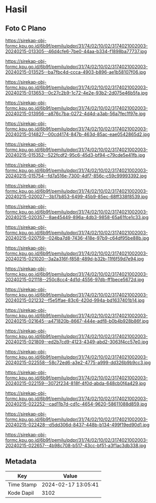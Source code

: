 # Hasil

## Foto C Plano

https://sirekap-obj-formc.kpu.go.id/6b9f/pemilu/pdpr/31/74/02/10/02/3174021002003-20240215-013305--46d4cfe6-7be0-44aa-b334-f1898ba77737.jpg

https://sirekap-obj-formc.kpu.go.id/6b9f/pemilu/pdpr/31/74/02/10/02/3174021002003-20240215-013525--ba7fbc4d-ccca-4903-b896-ae1b58107f06.jpg

https://sirekap-obj-formc.kpu.go.id/6b9f/pemilu/pdpr/31/74/02/10/02/3174021002003-20240215-013653--0c27c2b9-1c72-4e2e-93b2-2d075e46b5fa.jpg

https://sirekap-obj-formc.kpu.go.id/6b9f/pemilu/pdpr/31/74/02/10/02/3174021002003-20240215-013956--a876c7ba-0272-4d4d-a3ab-56a7fec1f97e.jpg

https://sirekap-obj-formc.kpu.go.id/6b9f/pemilu/pdpr/31/74/02/10/02/3174021002003-20240215-014827--00cd4174-847b-463d-85ac-eae0542865d2.jpg

https://sirekap-obj-formc.kpu.go.id/6b9f/pemilu/pdpr/31/74/02/10/02/3174021002003-20240215-015352--522fcdf2-95c6-45d3-bf94-c79cde5e41fb.jpg

https://sirekap-obj-formc.kpu.go.id/6b9f/pemilu/pdpr/31/74/02/10/02/3174021002003-20240215-015754--fd7a516e-7300-4df7-856c-c59c99993392.jpg

https://sirekap-obj-formc.kpu.go.id/6b9f/pemilu/pdpr/31/74/02/10/02/3174021002003-20240215-020027--3b17b853-6499-45b9-85ec-68ff338f8539.jpg

https://sirekap-obj-formc.kpu.go.id/6b9f/pemilu/pdpr/31/74/02/10/02/3174021002003-20240215-020357--8ae45449-896a-4db3-9858-65a61fce1c33.jpg

https://sirekap-obj-formc.kpu.go.id/6b9f/pemilu/pdpr/31/74/02/10/02/3174021002003-20240215-020759--024ba7d8-7436-418e-97b9-c64df95be88b.jpg

https://sirekap-obj-formc.kpu.go.id/6b9f/pemilu/pdpr/31/74/02/10/02/3174021002003-20240215-021020--3a2a316f-f858-489d-b32b-11f6f59d7e94.jpg

https://sirekap-obj-formc.kpu.go.id/6b9f/pemilu/pdpr/31/74/02/10/02/3174021002003-20240215-021118--250c8cc4-4d1d-4556-97db-ff1bece5672d.jpg

https://sirekap-obj-formc.kpu.go.id/6b9f/pemilu/pdpr/31/74/02/10/02/3174021002003-20240215-021232--f5e5ffae-83c6-420d-994a-bd1637401b14.jpg

https://sirekap-obj-formc.kpu.go.id/6b9f/pemilu/pdpr/31/74/02/10/02/3174021002003-20240215-021645--a471820b-8667-444e-adf8-b0b4b928b86f.jpg

https://sirekap-obj-formc.kpu.go.id/6b9f/pemilu/pdpr/31/74/02/10/02/3174021002003-20240215-021809--ed2b7cd9-4123-4349-abd2-3063f4cc57e0.jpg

https://sirekap-obj-formc.kpu.go.id/6b9f/pemilu/pdpr/31/74/02/10/02/3174021002003-20240215-022558--58c72ed6-a3e2-4775-a999-dd326b9b9cc3.jpg

https://sirekap-obj-formc.kpu.go.id/6b9f/pemilu/pdpr/31/74/02/10/02/3174021002003-20240215-022159--3072f234-818f-4f0d-abda-648cb0f4a429.jpg

https://sirekap-obj-formc.kpu.go.id/6b9f/pemilu/pdpr/31/74/02/10/02/3174021002003-20240215-022252--cad11b7d-cd1c-4654-9620-58611088d859.jpg

https://sirekap-obj-formc.kpu.go.id/6b9f/pemilu/pdpr/31/74/02/10/02/3174021002003-20240215-022428--d5dd306d-8437-448b-b134-499f19ed90d1.jpg

https://sirekap-obj-formc.kpu.go.id/6b9f/pemilu/pdpr/31/74/02/10/02/3174021002003-20240215-022657--4b98c708-b517-43cc-bf51-a3f1ac3db338.jpg


## Metadata

| Key        | Value               |
| ---------- | ------------------- |
| Time Stamp | 2024-02-17 13:05:41 |
| Kode Dapil | 3102                |



